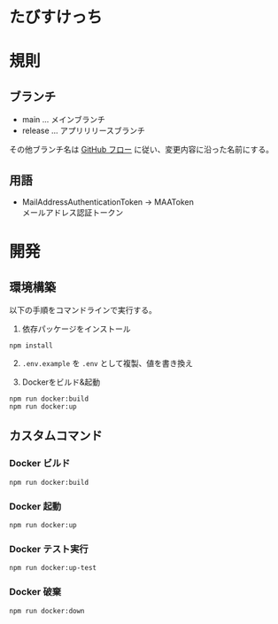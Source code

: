 # たびすけっち

# 規則
## ブランチ

- main ... メインブランチ
- release ... アプリリリースブランチ

その他ブランチ名は [GitHub フロー](https://docs.github.com/ja/get-started/using-github/github-flow) に従い、変更内容に沿った名前にする。

## 用語

- MailAddressAuthenticationToken -> MAAToken  
  メールアドレス認証トークン

# 開発
## 環境構築
以下の手順をコマンドラインで実行する。
1. 依存パッケージをインストール
```shell
npm install
```

2. `.env.example` を `.env` として複製、値を書き換え

3. Dockerをビルド&起動
```shell
npm run docker:build
npm run docker:up
```

## カスタムコマンド

### Docker ビルド
```shell
npm run docker:build
```

### Docker 起動
```shell
npm run docker:up
```

### Docker テスト実行
```shell
npm run docker:up-test
```

### Docker 破棄
```shell
npm run docker:down
```
